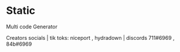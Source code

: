 # Static 








Multi code Generator









Creators socials | tik toks: niceport , hydradown | discords 711#6969 , 84b#6969
